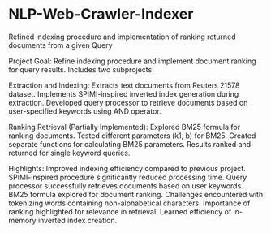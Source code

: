 # NLP-Web-Crawler-Indexer
Refined indexing procedure and implementation of ranking returned documents from a given Query



Project Goal: Refine indexing procedure and implement document ranking for query results. Includes two subprojects:

Extraction and Indexing:
Extracts text documents from Reuters 21578 dataset.
Implements SPIMI-inspired inverted index generation during extraction.
Developed query processor to retrieve documents based on user-specified keywords using AND operator.

Ranking Retrieval (Partially Implemented):
Explored BM25 formula for ranking documents.
Tested different parameters (k1, b) for BM25.
Created separate functions for calculating BM25 parameters.
Results ranked and returned for single keyword queries.


Highlights:
Improved indexing efficiency compared to previous project.
SPIMI-inspired procedure significantly reduced processing time.
Query processor successfully retrieves documents based on user keywords.
BM25 formula explored for document ranking.
Challenges encountered with tokenizing words containing non-alphabetical characters.
Importance of ranking highlighted for relevance in retrieval.
Learned efficiency of in-memory inverted index creation.

